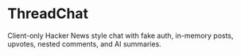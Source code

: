 # ThreadChat

Client-only Hacker News style chat with fake auth, in-memory posts, upvotes, nested comments, and AI summaries.
